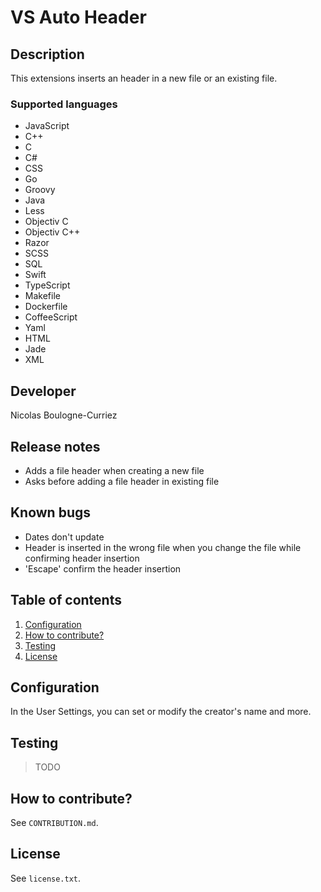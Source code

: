 # VS Auto Header
## Description
This extensions inserts an header in a new file or an existing file.

### Supported languages
- JavaScript
- C++
- C
- C#
- CSS
- Go
- Groovy
- Java
- Less
- Objectiv C
- Objectiv C++
- Razor
- SCSS
- SQL
- Swift
- TypeScript
- Makefile
- Dockerfile
- CoffeeScript
- Yaml
- HTML
- Jade
- XML

## Developer
Nicolas Boulogne-Curriez

## Release notes
- Adds a file header when creating a new file
- Asks before adding a file header in existing file

## Known bugs
- Dates don't update
- Header is inserted in the wrong file when you change the file while confirming header insertion
- 'Escape' confirm the header insertion

## Table of contents
1. [Configuration](#configuration)
2. [How to contribute?](#how-to-contribute)
3. [Testing](#testing)
4. [License](#license)

## Configuration
In the User Settings, you can set or modify the creator's name and more.

## Testing
> TODO

## How to contribute?
See `CONTRIBUTION.md`.

## License
See `license.txt`.
